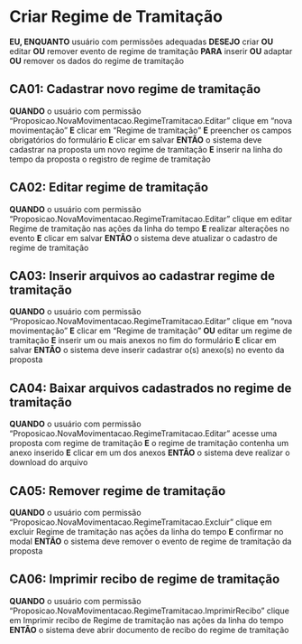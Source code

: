 # Criar Regime de Tramitação

**EU, ENQUANTO** usuário com permissões adequadas
**DESEJO** criar **OU** editar **OU** remover evento de regime de tramitação
**PARA** inserir **OU** adaptar **OU** remover os dados do regime de tramitação

## CA01: Cadastrar novo regime de tramitação

**QUANDO** o usuário com permissão “Proposicao.NovaMovimentacao.RegimeTramitacao.Editar” clique em “nova movimentação”
**E** clicar em “Regime de tramitação”
**E** preencher os campos obrigatórios do formulário
**E** clicar em salvar
**ENTÃO** o sistema deve cadastrar na proposta um novo regime de tramitação
**E** inserir na linha do tempo da proposta o registro de regime de tramitação

## CA02: Editar regime de tramitação
**QUANDO** o usuário com permissão “Proposicao.NovaMovimentacao.RegimeTramitacao.Editar” clique em editar Regime de tramitação nas ações da linha do tempo
**E** realizar alterações no evento
**E** clicar em salvar
**ENTÃO** o sistema deve atualizar o cadastro de regime de tramitação

## CA03: Inserir arquivos ao cadastrar regime de tramitação
**QUANDO** o usuário com permissão “Proposicao.NovaMovimentacao.RegimeTramitacao.Editar” clique em “nova movimentação”
**E** clicar em “Regime de tramitação”
**OU** editar um regime de tramitação
**E** inserir um ou mais anexos no fim do formulário
**E** clicar em salvar
**ENTÃO** o sistema deve inserir cadastrar o(s) anexo(s) no evento da proposta

## CA04: Baixar arquivos cadastrados no regime de tramitação
**QUANDO** o usuário com permissão “Proposicao.NovaMovimentacao.RegimeTramitacao.Editar” acesse uma proposta com regime de tramitação
**E** o regime de tramitação contenha um anexo inserido
**E** clicar em um dos anexos
**ENTÃO** o sistema deve realizar o download do arquivo

## CA05: Remover regime de tramitação
**QUANDO** o usuário com permissão “Proposicao.NovaMovimentacao.RegimeTramitacao.Excluir” clique em excluir Regime de tramitação nas ações da linha do tempo
**E** confirmar no modal
**ENTÃO** o sistema deve remover o evento de regime de tramitação da proposta

## CA06: Imprimir recibo de regime de tramitação
**QUANDO** o usuário com permissão “Proposicao.NovaMovimentacao.RegimeTramitacao.ImprimirRecibo” clique em Imprimir recibo de Regime de tramitação nas ações da linha do tempo
**ENTÃO** o sistema deve abrir documento de recibo do regime de tramitação
